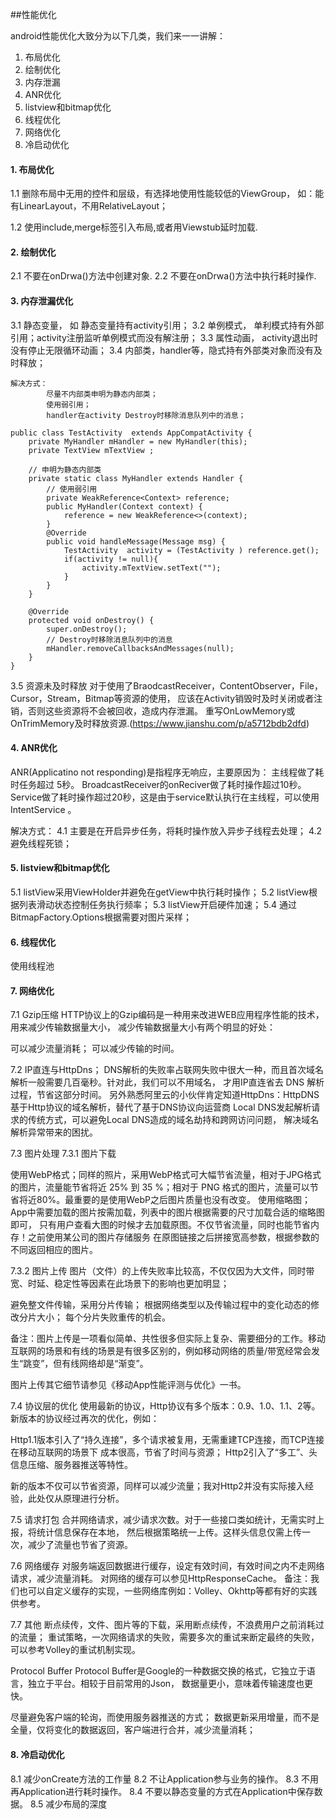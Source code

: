 ##性能优化

android性能优化大致分为以下几类，我们来一一讲解：
1. 布局优化
2. 绘制优化
3. 内存泄漏
4. ANR优化
5. listview和bitmap优化
6. 线程优化
7. 网络优化
8. 冷启动优化

#### 1. 布局优化
1.1 删除布局中无用的控件和层级，有选择地使用性能较低的ViewGroup，
如：能有LinearLayout，不用RelativeLayout；

1.2 使用include,merge标签引入布局,或者用Viewstub延时加载.

#### 2. 绘制优化
2.1 不要在onDrwa()方法中创建对象.
2.2 不要在onDrwa()方法中执行耗时操作.

#### 3. 内存泄漏优化
3.1 静态变量， 如 静态变量持有activity引用；
3.2 单例模式， 单利模式持有外部引用；activity注册监听单例模式而没有解注册；
3.3 属性动画， activity退出时没有停止无限循环动画；
3.4 内部类，handler等，隐式持有外部类对象而没有及时释放；
```
解决方式：
        尽量不内部类申明为静态内部类；
        使用弱引用；
        handler在activity Destroy时移除消息队列中的消息；

public class TestActivity  extends AppCompatActivity {
    private MyHandler mHandler = new MyHandler(this);
    private TextView mTextView ;

    // 申明为静态内部类
    private static class MyHandler extends Handler {
        // 使用弱引用
        private WeakReference<Context> reference;
        public MyHandler(Context context) {
            reference = new WeakReference<>(context);
        }
        @Override
        public void handleMessage(Message msg) {
            TestActivity  activity = (TestActivity ) reference.get();
            if(activity != null){
                activity.mTextView.setText("");
            }
        }
    }

    @Override
    protected void onDestroy() {
        super.onDestroy();
        // Destroy时移除消息队列中的消息
        mHandler.removeCallbacksAndMessages(null);
    }
}

```
3.5 资源未及时释放
对于使用了BraodcastReceiver，ContentObserver，File，Cursor，Stream，Bitmap等资源的使用，
应该在Activity销毁时及时关闭或者注销，否则这些资源将不会被回收，造成内存泄漏。
重写OnLowMemory或OnTrimMemory及时释放资源.(https://www.jianshu.com/p/a5712bdb2dfd)

#### 4. ANR优化
ANR(Applicatino not responding)是指程序无响应，主要原因为：
主线程做了耗时任务超过 5秒。
BroadcastReceiver的onReciver做了耗时操作超过10秒。
Service做了耗时操作超过20秒，这是由于service默认执行在主线程，可以使用IntentService 。

解决方式：
4.1 主要是在开启异步任务，将耗时操作放入异步子线程去处理；
4.2 避免线程死锁；

#### 5. listview和bitmap优化
5.1 listView采用ViewHolder并避免在getView中执行耗时操作；
5.2 listView根据列表滑动状态控制任务执行频率；
5.3 listView开启硬件加速；
5.4 通过BitmapFactory.Options根据需要对图片采样；

#### 6. 线程优化
使用线程池

#### 7. 网络优化
7.1 Gzip压缩
HTTP协议上的Gzip编码是一种用来改进WEB应用程序性能的技术，用来减少传输数据量大小，
减少传输数据量大小有两个明显的好处：

可以减少流量消耗；
可以减少传输的时间。

7.2 IP直连与HttpDns；
DNS解析的失败率占联网失败中很大一种，而且首次域名解析一般需要几百毫秒。针对此，我们可以不用域名，
才用IP直连省去 DNS 解析过程，节省这部分时间。
另外熟悉阿里云的小伙伴肯定知道HttpDns：HttpDNS基于Http协议的域名解析，替代了基于DNS协议向运营商
Local DNS发起解析请求的传统方式，可以避免Local DNS造成的域名劫持和跨网访问问题，
解决域名解析异常带来的困扰。

7.3 图片处理
7.3.1 图片下载

使用WebP格式；同样的照片，采用WebP格式可大幅节省流量，相对于JPG格式的图片，流量能节省将近
 25% 到 35 %；相对于 PNG 格式的图片，流量可以节省将近80%。最重要的是使用WebP之后图片质量也没有改变。
使用缩略图；App中需要加载的图片按需加载，列表中的图片根据需要的尺寸加载合适的缩略图即可，
只有用户查看大图的时候才去加载原图。不仅节省流量，同时也能节省内存！之前使用某公司的图片存储服务
在原图链接之后拼接宽高参数，根据参数的不同返回相应的图片。

7.3.2 图片上传
图片（文件）的上传失败率比较高，不仅仅因为大文件，同时带宽、时延、稳定性等因素在此场景下的影响也更加明显；

避免整文件传输，采用分片传输；
根据网络类型以及传输过程中的变化动态的修改分片大小；
每个分片失败重传的机会。

备注：图片上传是一项看似简单、共性很多但实际上复杂、需要细分的工作。移动互联网的场景和有线的场景是有很多区别的，例如移动网络的质量/带宽经常会发生“跳变”，但有线网络却是“渐变”。

图片上传其它细节请参见《移动App性能评测与优化》一书。

7.4 协议层的优化
使用最新的协议，Http协议有多个版本：0.9、1.0、1.1、2等。新版本的协议经过再次的优化，例如：

Http1.1版本引入了“持久连接”，多个请求被复用，无需重建TCP连接，而TCP连接在移动互联网的场景下
成本很高，节省了时间与资源；
Http2引入了“多工”、头信息压缩、服务器推送等特性。

新的版本不仅可以节省资源，同样可以减少流量；我对Http2并没有实际接入经验，此处仅从原理进行分析。

7.5 请求打包
合并网络请求，减少请求次数。对于一些接口类如统计，无需实时上报，将统计信息保存在本地，
然后根据策略统一上传。这样头信息仅需上传一次，减少了流量也节省了资源。

7.6 网络缓存
对服务端返回数据进行缓存，设定有效时间，有效时间之内不走网络请求，减少流量消耗。
对网络的缓存可以参见HttpResponseCache。
备注：我们也可以自定义缓存的实现，一些网络库例如：Volley、Okhttp等都有好的实践供参考。

7.7 其他
断点续传，文件、图片等的下载，采用断点续传，不浪费用户之前消耗过的流量；
重试策略，一次网络请求的失败，需要多次的重试来断定最终的失败，可以参考Volley的重试机制实现。

Protocol Buffer
Protocol Buffer是Google的一种数据交换的格式，它独立于语言，独立于平台。相较于目前常用的Json，
数据量更小，意味着传输速度也更快。

尽量避免客户端的轮询，而使用服务器推送的方式；
数据更新采用增量，而不是全量，仅将变化的数据返回，客户端进行合并，减少流量消耗；


#### 8. 冷启动优化
8.1 减少onCreate方法的工作量
8.2 不让Application参与业务的操作。
8.3 不用再Application进行耗时操作。
8.4 不要以静态变量的方式在Application中保存数据。
8.5 减少布局的深度




